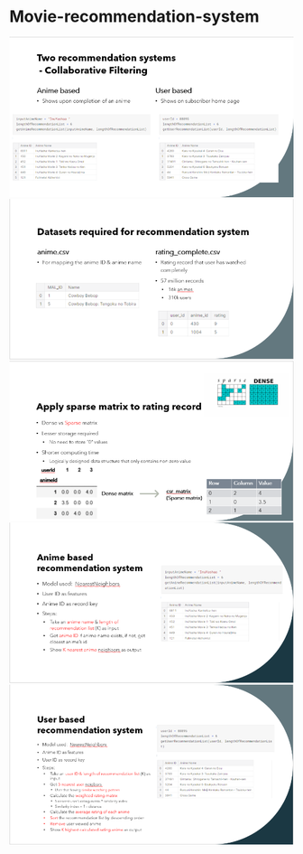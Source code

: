 # Movie-recommendation-system

![](PPT%201.png)
![](PPT%202.png)
![](PPT%203.png)
![](PPT%204.png)
![](PPT%205.png)
